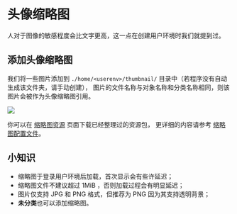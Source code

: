 # 头像缩略图

人对于图像的敏感程度会比文字更高，这一点在创建用户环境时我们就提到过。

## 添加头像缩略图

我们将一些图片添加到 `./home/<userenv>/thumbnail/` 目录中（若程序没有自动生成该文件夹，请手动创建），
图片的文件名称与对象名称和分类名称相同，则该图片会被作为头像缩略图引用。

![](/static/image/b7778ad3.png)

你可以在 [缩略图资源](/resources/thumbnail) 页面下载已经整理过的资源包，
更详细的内容请参考 [缩略图配置文件](/docs/config-redirection)。


## 小知识

- 缩略图于登录用户环境后加载，首次显示会有些许延迟；
- 缩略图文件不建议超过 1MiB ，否则加载过程会有明显延迟；
- 图片仅支持 JPG 和 PNG 格式，但推荐为 PNG 因为其支持透明背景；
- **未分类**也可以添加缩略图。

